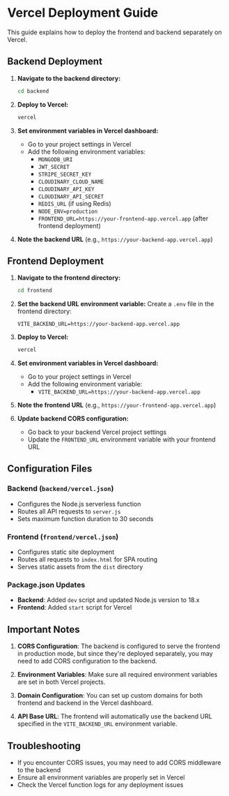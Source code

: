# Vercel Deployment Guide

This guide explains how to deploy the frontend and backend separately on Vercel.

## Backend Deployment

1. **Navigate to the backend directory:**
   ```bash
   cd backend
   ```

2. **Deploy to Vercel:**
   ```bash
   vercel
   ```

3. **Set environment variables in Vercel dashboard:**
   - Go to your project settings in Vercel
   - Add the following environment variables:
     - `MONGODB_URI`
     - `JWT_SECRET`
     - `STRIPE_SECRET_KEY`
     - `CLOUDINARY_CLOUD_NAME`
     - `CLOUDINARY_API_KEY`
     - `CLOUDINARY_API_SECRET`
     - `REDIS_URL` (if using Redis)
     - `NODE_ENV=production`
     - `FRONTEND_URL=https://your-frontend-app.vercel.app` (after frontend deployment)

4. **Note the backend URL** (e.g., `https://your-backend-app.vercel.app`)

## Frontend Deployment

1. **Navigate to the frontend directory:**
   ```bash
   cd frontend
   ```

2. **Set the backend URL environment variable:**
   Create a `.env` file in the frontend directory:
   ```
   VITE_BACKEND_URL=https://your-backend-app.vercel.app
   ```

3. **Deploy to Vercel:**
   ```bash
   vercel
   ```

4. **Set environment variables in Vercel dashboard:**
   - Go to your project settings in Vercel
   - Add the following environment variable:
     - `VITE_BACKEND_URL=https://your-backend-app.vercel.app`

5. **Note the frontend URL** (e.g., `https://your-frontend-app.vercel.app`)

6. **Update backend CORS configuration:**
   - Go back to your backend Vercel project settings
   - Update the `FRONTEND_URL` environment variable with your frontend URL

## Configuration Files

### Backend (`backend/vercel.json`)
- Configures the Node.js serverless function
- Routes all API requests to `server.js`
- Sets maximum function duration to 30 seconds

### Frontend (`frontend/vercel.json`)
- Configures static site deployment
- Routes all requests to `index.html` for SPA routing
- Serves static assets from the `dist` directory

### Package.json Updates
- **Backend**: Added `dev` script and updated Node.js version to 18.x
- **Frontend**: Added `start` script for Vercel

## Important Notes

1. **CORS Configuration**: The backend is configured to serve the frontend in production mode, but since they're deployed separately, you may need to add CORS configuration to the backend.

2. **Environment Variables**: Make sure all required environment variables are set in both Vercel projects.

3. **Domain Configuration**: You can set up custom domains for both frontend and backend in the Vercel dashboard.

4. **API Base URL**: The frontend will automatically use the backend URL specified in the `VITE_BACKEND_URL` environment variable.

## Troubleshooting

- If you encounter CORS issues, you may need to add CORS middleware to the backend
- Ensure all environment variables are properly set in Vercel
- Check the Vercel function logs for any deployment issues 